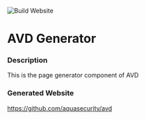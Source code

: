 ![Build Website](https://github.com/aquasecurity/avd-generator/workflows/Build%20Website/badge.svg)
# AVD Generator 

### Description
This is the page generator component of AVD

### Generated Website
https://github.com/aquasecurity/avd



